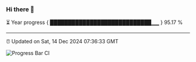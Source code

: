 ### Hi there 👋

⏳ Year progress { ████████████████████████████▁▁ } 95.17 %

---

⏰ Updated on Sat, 14 Dec 2024 07:36:33 GMT

![Progress Bar CI](https://github.com/IshwaranRudhara/GIT-ACTION/workflows/Progress%20Bar%20CI/badge.svg)
